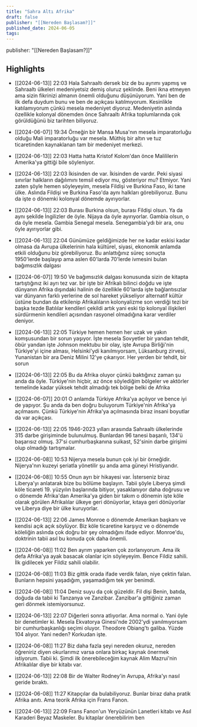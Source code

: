 ```yaml
---
title: "Sahra Altı Afrika"
draft: false
publisher: "[[Nereden Başlasam?]]"
published_date: 2024-06-05
tags:
---
```

publisher: "[[Nereden Başlasam?]]"


## Highlights
* [[2024-06-13]] 22:03  Hala Sahraaltı dersek biz de bu ayrımı yapmış ve Sahraaltı ülkeleri medeniyetsiz demiş oluruz şeklinde. Beni ikna etmeyen ama sizin fikrinizi almanın önemli olduğunu düşünüyorum. Yani ben de ilk defa duydum bunu ve ben de açıkçası katılmıyorum. Kesinlikle katılamıyorum çünkü mesela medeniyet diyoruz. Medeniyetin aslında özellikle kolonyal dönemden önce Sahraaltı Afrika toplumlarında çok görüldüğünü biz tarihten biliyoruz.

* [[2024-06-07]] 19:34  Örneğin bir Mansa Musa'nın mesela imparatorluğu olduğu Mali imparatorluğu var mesela. Müthiş bir altın ve tuz ticaretinden kaynaklanan tam bir medeniyet merkezi.

* [[2024-06-13]] 22:03  Hatta hatta Kristof Kolom'dan önce Malililerin Amerika'ya gittiği bile söyleniyor.

* [[2024-06-13]] 22:03  İkisinden de var. İkisinden de vardır. Peki siyasi sınırlar halkların dağılımını temsil ediyor mu, gösteriyor mu? Etmiyor. Yani zaten şöyle hemen söyleyeyim, mesela Fildişi ve Burkina Faso, iki tane ülke. Aslında Fildişi ve Burkina Faso'da aynı halkları görebiliyoruz. Bunu da işte o dönemki kolonyal dönemde ayırıyorlar.

* [[2024-06-13]] 22:03  Burası Burkina olsun, burası Fildişi olsun. Ya da aynı şekilde İngilizler de öyle. Nijaya da öyle ayırıyorlar. Gambia olsun, o da öyle mesela. Gambia Senegal mesela. Senegambia'ydı bir ara, onu öyle ayırıyorlar gibi.

* [[2024-06-13]] 22:04  Günümüze geldiğimizde her ne kadar eskisi kadar olmasa da Avrupa ülkelerinin hala kültürel, siyasi, ekonomik anlamda etkili olduğunu biz görebiliyoruz. Bu anlattığınız süreç sonuçta 1950'lerde başlayıp ama aslen 60'larda 70'lerde ivmesini bulan bağımsızlık dalgası

* [[2024-06-07]] 19:50  Ve bağımsızlık dalgası konusunda sizin de kitapta tartıştığınız iki ayrı tez var. bir işte bir Afrikalı bilinci doğdu ve işte dünyanın Afrika dışındaki halinin de özellikle 60'larda işte bağlantısızlar var dünyanın farklı yerlerine de sol hareket yükseliyor alternatif kültür üstüne bundan da etkilenip Afrikalıların kolonyalizme son verdiği tezi bir başka tezde Batılılar kendileri çekildi artık yani eski tip kolonyal ilişkileri sürdürmenin kendileri açısından rasyonel olmadığına karar verdiler deniyor.

* [[2024-06-13]] 22:05  Türkiye hemen hemen her uzak ve yakın komşusundan bir sorun yaşıyor. İşte mesela Sovyetler bir yandan tehdit, öbür yandan işte Johnson mektubu bir olay, işte Avrupa Birliği'nin Türkiye'yi içine alması, Helsinki'ydi kanılmıyorsam, Lüksanburg zirvesi, Yunanistan bir ara Deniz Milini 12'ye çıkarıyor. Her yerden bir tehdit, bir sorun

* [[2024-06-13]] 22:05  Bu da Afrika oluyor çünkü baktığınız zaman şu anda da öyle. Türkiye'nin hiçbir, az önce söylediğim bölgeler ve aktörler temelinde kadar yüksek tehdit almadığı tek bölge belki de Afrika

* [[2024-06-07]] 20:01  O anlamda Türkiye Afrika'ya açılıyor ve bence iyi de yapıyor. Şu anda da ben doğru buluyorum Türkiye'nin Afrika'ya açılmasını. Çünkü Türkiye'nin Afrika'ya açılmasında biraz insani boyutlar da var açıkçası.

* [[2024-06-13]] 22:05  1946-2023 yılları arasında Sahraaltı ülkelerinde 315 darbe girişiminde bulunulmuş. Bunlardan 96 tanesi başarılı, 134'ü başarısız olmuş. 37'si cumhurbaşkanına suikast, 52'sinin darbe girişimi olup olmadığı tartışmalar.

* [[2024-06-08]] 10:53  Nijerya mesela bunun çok iyi bir örneğidir. Nijerya'nın kuzeyi şeriatla yönetilir şu anda ama güneyi Hristiyandır.

* [[2024-06-08]] 10:55  Onun ayrı bir hikayesi var. İsterseniz biraz Liberya'yı anlatarak bize bu bölüme başlayın. Tabii şöyle Liberya şimdi köle ticareti 19. yüzyılın başlarında bitiyor, yasaklanıyor daha doğrusu ve o dönemde Afrika'dan Amerika'ya giden bir takım o dönemin işte köle olarak görülen Afrikalılar ülkeye geri dönüyorlar, kıtaya geri dönüyorlar ve Liberya diye bir ülke kuruyorlar.

* [[2024-06-13]] 22:06  James Monroe o dönemde Amerikan başkanı ve kendisi açık açık söylüyor. Biz köle ticaretine karşıyız ve o dönemde köleliğin aslında çok doğru bir şey olmadığını ifade ediyor. Monroe'du, doktrinin tabii asıl bu konuda çok daha önemli.

* [[2024-06-08]] 11:02  Ben ayrım yaparken çok zorlanıyorum. Ama ilk defa Afrika'ya ayak basacak olanlar için söyleyeyim. Bence Fildiz sahili. İlk gidilecek yer Fildiz sahili olabilir.

* [[2024-06-08]] 11:03  Biz gittik orada ifade verdik falan, niye çektin falan. Bunların hepsini yaşadığım, yaşamadığım tek yer benimdi.

* [[2024-06-08]] 11:04  Deniz suyu da çok güzeldir. Fil dişi Benin, batıda, doğuda da tabii ki Tanzanya ve Zanzibar. Zanzibar'a gittiğiniz zaman geri dönmek istemiyorsunuz.

* [[2024-06-13]] 22:07  Diğerleri sonra atlıyorlar. Ama normal o. Yani öyle bir denetimler ki. Mesela Ekvatorya Ginesi'nde 2002'ydi yanılmıyorsam bir cumhurbaşkanlığı seçimi oluyor. Theodore Obiang'tı galiba. Yüzde 104 alıyor. Yani neden? Korkudan işte.

* [[2024-06-08]] 11:27  Biz daha fazla şeyi nereden okuruz, nereden öğreniriz diyen okurlarımız varsa onlara birkaç kaynak önermek istiyorum. Tabii ki. Şimdi ilk önerebileceğim kaynak Alim Mazrui'nin Afrikalılar diye bir kitabı var.

* [[2024-06-13]] 22:08  Bir de Walter Rodney'in Avrupa, Afrika'yı nasıl geride bıraktı.

* [[2024-06-08]] 11:27  Kitapçılar da bulabiliyoruz. Bunlar biraz daha pratik Afrika anıtı. Ama teorik Afrika için Frans Fanon.

* [[2024-06-13]] 22:09  Frans Fanon'un Yeryüzünün Lanetleri kitabı ve Asıl Karaderi Beyaz Maskeler. Bu kitaplar önerebilirim ben

